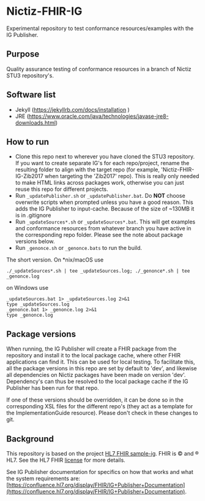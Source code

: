 # Nictiz-FHIR-IG
Experimental repository to test conformance resources/examples with the IG Publisher.

## Purpose
Quality assurance testing of conformance resources in a branch of Nictiz STU3 repository's.

## Software list
* Jekyll (https://jekyllrb.com/docs/installation )
* JRE (https://www.oracle.com/java/technologies/javase-jre8-downloads.html)

## How to run
* Clone this repo next to wherever you have cloned the STU3 repository. If you want to create separate IG's for each repo/project, rename the resulting folder to align with the target repo (for example, 'Nictiz-FHIR-IG-Zib2017 when targeting the 'Zib2017' repo). This is really only needed to make HTML links across packages work, otherwise you can just reuse this repo for different projects.
* Run `_updatePublisher.sh` or `_updatePublisher.bat`. Do **NOT** choose overwrite scripts when prompted unless you have a good reason. This adds the IG Publisher to input-cache. Because of the size of ~130MB it is in .gitignore
* Run `_updateSources*.sh` or `_updateSources*.bat`. This will get examples and conformance resources from whatever branch you have active in the corresponding repo folder. Please see the note about package versions below. 
* Run `_genonce.sh` or `_genonce.bats` to run the build.

The short version. On *nix/macOS use 
```
./_updateSources*.sh | tee _updateSources.log; ./_genonce*.sh | tee _genonce.log
```

on Windows use

```
_updateSources.bat 1> _updateSources.log 2>&1
type _updateSources.log
_genonce.bat 1> _genonce.log 2>&1
type _genonce.log
```

## Package versions

When running, the IG Publisher will create a FHIR package from the repository and install it to the local package cache, where other FHIR applications can find it. This can be used for local testing. To facilitate this, all the package versions in this repo are set by default to 'dev', and likewise all dependencies on Nictiz packages have been made on version 'dev'. Dependency's can thus be resolved to the local package cache if the IG Publisher has been run for that repo.

If one of these versions should be overridden, it can be done so in the corresponding XSL files for the different repo's (they act as a template for the ImplementationGuide resource). Please don't check in these changes to git.

## Background
This repository is based on the project [HL7 FHIR sample-ig](https://github.com/FHIR/sample-ig). FHIR is © and ® HL7. See the HL7 FHIR [license](http://hl7.org/fhir/license.html) for more details.

See IG Publisher documentation for specifics on how that works and what the system requirements are: [https://confluence.hl7.org/display/FHIR/IG+Publisher+Documentation](https://confluence.hl7.org/display/FHIR/IG+Publisher+Documentation).
